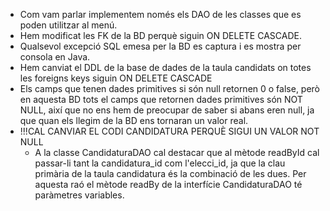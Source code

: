 - Com vam parlar implementem només els DAO de les classes que es poden utilitzar al menú.
- Hem modificat les FK de la BD perquè siguin ON DELETE CASCADE.
- Qualsevol excepció SQL emesa per la BD es captura i es mostra per consola en Java.
- Hem canviat el DDL de la base de dades de la taula candidats on totes les foreigns keys siguin ON DELETE CASCADE
- Els camps que tenen dades primitives si són null retornen 0 o false, però en aquesta BD tots el camps que retornen dades primitives són NOT NULL, així que no ens hem de preocupar de saber si abans eren null, ja que quan els llegim de la BD ens tornaran un valor real.
- !!!CAL CANVIAR EL CODI CANDIDATURA PERQUÈ SIGUI UN VALOR NOT NULL
  - A la classe CandidaturaDAO cal destacar que al mètode readById cal passar-li tant la candidatura_id com l'elecci_id, ja que la clau primària de la taula candidatura és la combinació de les dues. Per aquesta raó el mètode readBy de la interfície CandidaturaDAO té paràmetres variables.